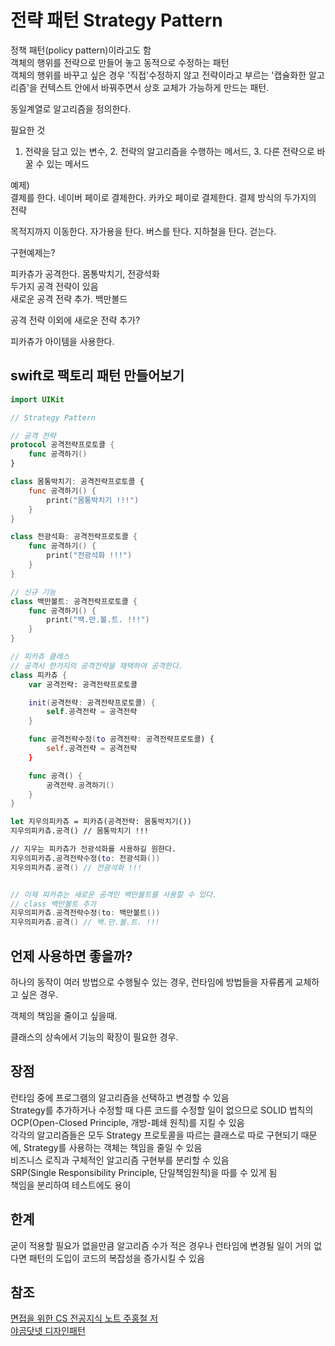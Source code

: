# 전략 패턴 Strategy Pattern
정책 패턴(policy pattern)이라고도 함  
객체의 행위를 전략으로 만들어 놓고 동적으로 수정하는 패턴  
객체의 행위를 바꾸고 싶은 경우 '직접'수정하지 않고 전략이라고 부르는 '캡슐화한 알고리즘'을 컨텍스트 안에서 바꿔주면서 상호 교체가 가능하게 만드는 패턴.  

동일계열로 알고리즘을 정의한다.  

필요한 것  
1. 전략을 담고 있는 변수, 2. 전략의 알고리즘을 수행하는 메서드, 3. 다른 전략으로 바꿀 수 있는 메서드 




예제)  
결제를 한다. 네이버 페이로 결제한다. 카카오 페이로 결제한다. 
결제 방식의 두가지의 전략

목적지까지 이동한다. 자가용을 탄다. 버스를 탄다. 지하철을 탄다. 걷는다.

구현예제는?  

피카츄가 공격한다. 몸통박치기, 전광석화   
두가지 공격 전략이 있음  
새로운 공격 전략 추가. 백만볼드  

공격 전략 이외에 새로운 전략 추가?

피카츄가 아이템을 사용한다. 


## swift로 팩토리 패턴 만들어보기

```swift
import UIKit

// Strategy Pattern

// 공격 전략
protocol 공격전략프로토콜 {
    func 공격하기()
}

class 몸통박치기: 공격전략프로토콜 {
    func 공격하기() {
        print("몸통박치기 !!!")
    }
}

class 전광석화: 공격전략프로토콜 {
    func 공격하기() {
        print("전광석화 !!!")
    }
}

// 신규 기능
class 백만볼트: 공격전략프로토콜 {
    func 공격하기() {
        print("백.만.볼.트. !!!")
    }
}

// 피카츄 클래스
// 공격시 한가지의 공격전략을 채택하여 공격한다.
class 피카츄 {
    var 공격전략: 공격전략프로토콜

    init(공격전략: 공격전략프로토콜) {
        self.공격전략 = 공격전략
    }

    func 공격전략수정(to 공격전략: 공격전략프로토콜) {
        self.공격전략 = 공격전략
    }

    func 공격() {
        공격전략.공격하기()
    }
}

let 지우의피카츄 = 피카츄(공격전략: 몸통박치기())
지우의피카츄.공격() // 몸통박치기 !!!

// 지우는 피카츄가 전광석화를 사용하길 원한다.
지우의피카츄.공격전략수정(to: 전광석화())
지우의피카츄.공격() // 전광석화 !!!


// 이제 피카츄는 새로운 공격인 백만볼트를 사용할 수 있다.
// class 백만볼트 추가
지우의피카츄.공격전략수정(to: 백만볼트())
지우의피카츄.공격() // 백.만.볼.트. !!!


```


## 언제 사용하면 좋을까?
하나의 동작이 여러 방법으로 수행될수 있는 경우, 런타임에 방법들을 자류롭게 교체하고 싶은 경우.  

객체의 책임을 줄이고 싶을때.  

클래스의 상속에서 기능의 확장이 필요한 경우.  

## 장점
런타임 중에 프로그램의 알고리즘을 선택하고 변경할 수 있음  
Strategy를 추가하거나 수정할 때 다른 코드를 수정할 일이 없으므로 SOLID 법칙의 OCP(Open-Closed Principle, 개방-폐쇄 원칙)를 지킬 수 있음  
각각의 알고리즘들은 모두 Strategy 프로토콜을 따르는 클래스로 따로 구현되기 때문에, Strategy를 사용하는 객체는 책임을 줄일 수 있음  
비즈니스 로직과 구체적인 알고리즘 구현부를 분리할 수 있음  
SRP(Single Responsibility Principle, 단일책임원칙)을 따를 수 있게 됨  
책임을 분리하여 테스트에도 용이



## 한계  
굳이 적용할 필요가 없을만큼 알고리즘 수가 적은 경우나 런타임에 변경될 일이 거의 없다면 패턴의 도입이 코드의 복잡성을 증가시킬 수 있음  



## 참조

[면접을 위한 CS 전공지식 노트 주홍철 저](https://github.com/gyoogle/tech-interview-for-developer)  
[야곰닷넷 디자인패턴](https://yagom.net/courses/design-pattern-in-swift/)
